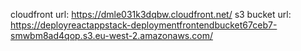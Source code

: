 cloudfront url: https://dmle031k3dqbw.cloudfront.net/
s3 bucket url: https://deployreactappstack-deploymentfrontendbucket67ceb7-smwbm8ad4qop.s3.eu-west-2.amazonaws.com/
